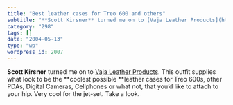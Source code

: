 ```yaml
---
title: "Best leather cases for Treo 600 and others"
subtitle: "**Scott Kirsner** turned me on to [Vaja Leather Products](http://www.vajacases.com/). This outfit su..."
category: "298"
tags: []
date: "2004-05-13"
type: "wp"
wordpress_id: 2007
---
```

**Scott Kirsner** turned me on to [Vaja Leather Products](http://www.vajacases.com/). This outfit supplies what look to be the **coolest possible **leather cases for Treo 600s, other PDAs, Digital Cameras, Cellphones or what not, that you’d like to attach to your hip. Very cool for the jet-set. Take a look.